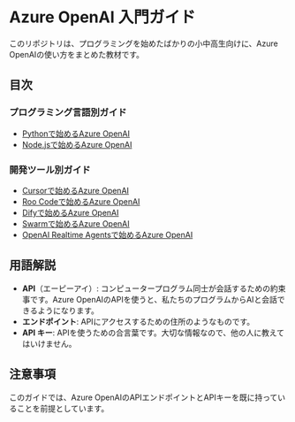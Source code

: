 # Azure OpenAI 入門ガイド

このリポジトリは、プログラミングを始めたばかりの小中高生向けに、Azure OpenAIの使い方をまとめた教材です。

## 目次

### プログラミング言語別ガイド
- [Pythonで始めるAzure OpenAI](docs/python/README.md)
- [Node.jsで始めるAzure OpenAI](docs/nodejs/README.md)

### 開発ツール別ガイド
- [Cursorで始めるAzure OpenAI](docs/tools/cursor/README.md)
- [Roo Codeで始めるAzure OpenAI](docs/tools/roo-code/README.md)
- [Difyで始めるAzure OpenAI](docs/tools/dify/README.md)
- [Swarmで始めるAzure OpenAI](docs/tools/swarm/README.md)
- [OpenAI Realtime Agentsで始めるAzure OpenAI](docs/tools/realtime-agents/README.md)

## 用語解説

- **API**（エーピーアイ）: コンピュータープログラム同士が会話するための約束事です。Azure OpenAIのAPIを使うと、私たちのプログラムからAIと会話できるようになります。
- **エンドポイント**: APIにアクセスするための住所のようなものです。
- **API キー**: APIを使うための合言葉です。大切な情報なので、他の人に教えてはいけません。

## 注意事項

このガイドでは、Azure OpenAIのAPIエンドポイントとAPIキーを既に持っていることを前提としています。
